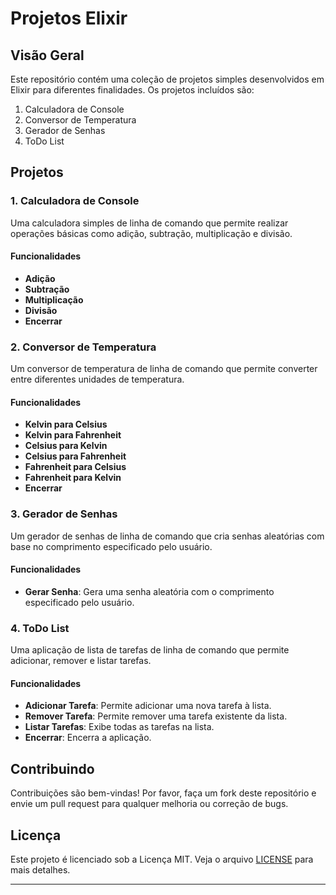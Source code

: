 # Projetos Elixir

## Visão Geral

Este repositório contém uma coleção de projetos simples desenvolvidos em Elixir para diferentes finalidades. Os projetos incluídos são:

1. Calculadora de Console
2. Conversor de Temperatura
3. Gerador de Senhas
4. ToDo List

## Projetos

### 1. Calculadora de Console

Uma calculadora simples de linha de comando que permite realizar operações básicas como adição, subtração, multiplicação e divisão.

#### Funcionalidades

- **Adição**
- **Subtração**
- **Multiplicação**
- **Divisão**
- **Encerrar**

### 2. Conversor de Temperatura

Um conversor de temperatura de linha de comando que permite converter entre diferentes unidades de temperatura.

#### Funcionalidades

- **Kelvin para Celsius**
- **Kelvin para Fahrenheit**
- **Celsius para Kelvin**
- **Celsius para Fahrenheit**
- **Fahrenheit para Celsius**
- **Fahrenheit para Kelvin**
- **Encerrar**

### 3. Gerador de Senhas

Um gerador de senhas de linha de comando que cria senhas aleatórias com base no comprimento especificado pelo usuário.

#### Funcionalidades

- **Gerar Senha**: Gera uma senha aleatória com o comprimento especificado pelo usuário.

### 4. ToDo List

Uma aplicação de lista de tarefas de linha de comando que permite adicionar, remover e listar tarefas.

#### Funcionalidades

- **Adicionar Tarefa**: Permite adicionar uma nova tarefa à lista.
- **Remover Tarefa**: Permite remover uma tarefa existente da lista.
- **Listar Tarefas**: Exibe todas as tarefas na lista.
- **Encerrar**: Encerra a aplicação.

## Contribuindo

Contribuições são bem-vindas! Por favor, faça um fork deste repositório e envie um pull request para qualquer melhoria ou correção de bugs.

## Licença

Este projeto é licenciado sob a Licença MIT. Veja o arquivo [LICENSE](LICENSE) para mais detalhes.

---
